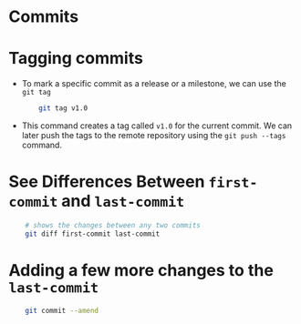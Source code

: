 # Commits

# Tagging commits
* To mark a specific commit as a release or a milestone, we can use the `git tag`

    ```sh
        git tag v1.0
    ```
* This command creates a tag called `v1.0` for the current commit. We can later push the tags to the remote repository using the `git push --tags` command.

# See Differences Between `first-commit` and `last-commit`
```sh
    # shows the changes between any two commits
    git diff first-commit last-commit
```

# Adding a few more changes to the `last-commit`
```sh
    git commit --amend
```